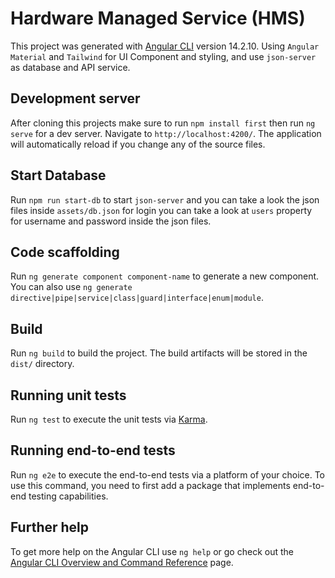 # Hardware Managed Service (HMS)

This project was generated with [Angular CLI](https://github.com/angular/angular-cli) version 14.2.10. Using `Angular Material` and `Tailwind` for UI Component and styling, and use `json-server` as database and API service.

## Development server

After cloning this projects make sure to run `npm install first` then run `ng serve` for a dev server. Navigate to `http://localhost:4200/`. The application will automatically reload if you change any of the source files.

## Start Database

Run `npm run start-db` to start `json-server` and you can take a look the json files inside `assets/db.json` for login you can take a look at `users` property for username and password inside the json files.

## Code scaffolding

Run `ng generate component component-name` to generate a new component. You can also use `ng generate directive|pipe|service|class|guard|interface|enum|module`.

## Build

Run `ng build` to build the project. The build artifacts will be stored in the `dist/` directory.

## Running unit tests

Run `ng test` to execute the unit tests via [Karma](https://karma-runner.github.io).

## Running end-to-end tests

Run `ng e2e` to execute the end-to-end tests via a platform of your choice. To use this command, you need to first add a package that implements end-to-end testing capabilities.

## Further help

To get more help on the Angular CLI use `ng help` or go check out the [Angular CLI Overview and Command Reference](https://angular.io/cli) page.
